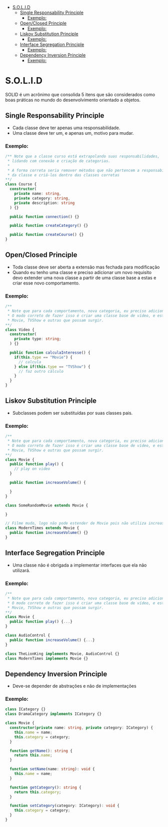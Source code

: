 - [S.O.L.I.D](#solid)
  - [Single Responsability Principle](#single-responsability-principle)
    - [Exemplo:](#exemplo)
  - [Open/Closed Principle](#openclosed-principle)
    - [Exemplo:](#exemplo-1)
  - [Liskov Substitution Principle](#liskov-substitution-principle)
    - [Exemplo:](#exemplo-2)
  - [Interface Segregation Principle](#interface-segregation-principle)
    - [Exemplo:](#exemplo-3)
  - [Dependency Inversion Principle](#dependency-inversion-principle)
    - [Exemplo:](#exemplo-4)

# S.O.L.I.D

SOLID é um acrônimo que consolida 5 itens que são considerados como boas práticas no mundo do desenvolvimento
orientado a objetos.

## Single Responsability Principle

- Cada classe deve ter apenas uma responsabilidade.
- Uma classe deve ter um, e apenas um, motivo para mudar.

### Exemplo:

```ts
/** Note que a classe curso está extrapolando suas responsabilidades,
 * lidando com conexão e criação de categorias.
 *
 * A forma correta seria remover métodos que não pertencem a responsabilidade
 * da classe e criá-los dentro das classes corretas
**/
class Course {
  constructor(
    private name: string,
    private category: string,
    private description: string
  ) {}

  public function connection() {}

  public function createCategory() {}

  public function createCourse() {}
}

```

## Open/Closed Principle

- Toda classe deve ser aberta a extensão mas fechada para modificação
- Quando eu tenho uma classe e preciso adicionar um novo requisito devo extender uma nova classe a partir de uma classe base a estas e criar esse novo comportamento.

### Exemplo:

```ts
/**
 * Note que para cada comportamento, nova categoria, eu preciso adicionar uma nova regra de negócio
 * O modo correto de fazer isso é criar uma classe base de vídeo, e estendê-la para as classes
 * Movie, TVShow e outras que possam surgir.
**/
class Video {
  constructor(
    private type: string;
  ) {}

  public function calculaInteresse() {
    if(this.type == "Movie") {
      // calcula
    } else if(this.type == "TVShow") {
      // faz outro cálculo
    }
  }
}
```

## Liskov Substitution Principle

- Subclasses podem ser substituídas por suas classes pais.

### Exemplo:

```ts
/**
 * Note que para cada comportamento, nova categoria, eu preciso adicionar uma nova regra de negócio
 * O modo correto de fazer isso é criar uma classe base de vídeo, e estendê-la para as classes
 * Movie, TVShow e outras que possam surgir.
**/
class Movie {
  public function play() {
    // play on video
  }

  public function increaseVolume() {

  }
}

class SomeRandomMovie extends Movie {

}

// Filme mudo, logo não pode estender de Movie pois não utiliza increaseVolume
class ModernTimes extends Movie {
  public function increaseVolume() {}
}

```

## Interface Segregation Principle

- Uma classe não é obrigada a implementar interfaces que ela não utilizará.

### Exemplo:

```ts
/**
 * Note que para cada comportamento, nova categoria, eu preciso adicionar uma nova regra de negócio
 * O modo correto de fazer isso é criar uma classe base de vídeo, e estendê-la para as classes
 * Movie, TVShow e outras que possam surgir.
**/
class Movie {
  public function play() {...}
}

class AudioControl {
  public function increaseVolume() {...}
}

class TheLionKing implements Movie, AudioControl {}
class ModernTimes implements Movie {}
```

## Dependency Inversion Principle

- Deve-se depender de abstrações e não de implementações

### Exemplo:

```ts
class ICategory {}
class DramaCategory implements ICategory {}

class Movie {
  constructor(private name: string, private category: ICategory) {
    this.name = name;
    this.category = category;
  }

  function getName(): string {
    return this.name;
  }

  function setName(name: string): void {
    this.name = name;
  }

  function getCategory(): string {
    return this.category;
  }

  function setCategory(category: ICategory): void {
    this.category = category;
  }
}
```
